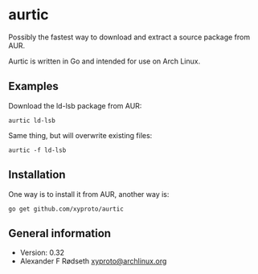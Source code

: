 aurtic
======

Possibly the fastest way to download and extract a source package from AUR.

Aurtic is written in Go and intended for use on Arch Linux.


Examples
--------

Download the ld-lsb package from AUR:

`aurtic ld-lsb`

Same thing, but will overwrite existing files:

`aurtic -f ld-lsb`


Installation
------------

One way is to install it from AUR, another way is:

`go get github.com/xyproto/aurtic`

General information
-------------------
* Version: 0.32
* Alexander F Rødseth <xyproto@archlinux.org>
